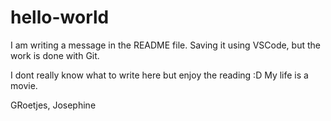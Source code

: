# hello-world
I am writing a message in the README file. Saving it using VSCode, but the work is done with Git. 

I dont really know what to write here but enjoy the reading :D 
My life is a movie.

GRoetjes, Josephine